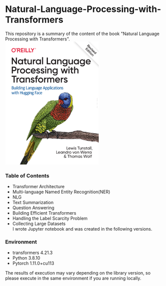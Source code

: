 # Natural-Language-Processing-with-Transformers
This repository is a summary of the content of the book "Natural Language Processing with Transformers". 
<img src="https://github.com/ChangSu-Choi/Natural-Language-Processing-with-Transformers/blob/main/images/Cover.png" width="300"></img>  
### Table of Contents   
- Transformer Architecture  
- Multi-language Named Entity Recognition(NER)
- NLG
- Text Summarization
- Question Answering
- Building Efficient Transformers
- Handling the Label Scarcity Problem
- Collecting Large Datasets   
I wrote Jupyter notebook and was created in the following versions.
### Environment
- transformers 4.21.3
- Python 3.8.10
- Pytorch 1.11.0+cu113  

The results of execution may vary depending on the library version, so please execute in the same environment if you are running locally.
